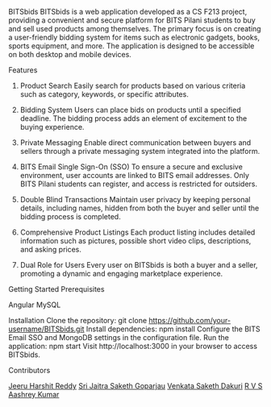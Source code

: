 BITSbids
BITSbids is a web application developed as a CS F213 project, providing a convenient and secure platform for BITS Pilani students to buy and sell used products among themselves. The primary focus is on creating a user-friendly bidding system for items such as electronic gadgets, books, sports equipment, and more. The application is designed to be accessible on both desktop and mobile devices.

Features
1. Product Search
Easily search for products based on various criteria such as category, keywords, or specific attributes.

2. Bidding System
Users can place bids on products until a specified deadline. The bidding process adds an element of excitement to the buying experience.

3. Private Messaging
Enable direct communication between buyers and sellers through a private messaging system integrated into the platform.

4. BITS Email Single Sign-On (SSO)
To ensure a secure and exclusive environment, user accounts are linked to BITS email addresses. Only BITS Pilani students can register, and access is restricted for outsiders.

5. Double Blind Transactions
Maintain user privacy by keeping personal details, including names, hidden from both the buyer and seller until the bidding process is completed.

6. Comprehensive Product Listings
Each product listing includes detailed information such as pictures, possible short video clips, descriptions, and asking prices.

7. Dual Role for Users
Every user on BITSbids is both a buyer and a seller, promoting a dynamic and engaging marketplace experience.

Getting Started
Prerequisites

Angular
MySQL

Installation
Clone the repository:
git clone https://github.com/your-username/BITSbids.git
Install dependencies:
npm install
Configure the BITS Email SSO and MongoDB settings in the configuration file.
Run the application:
npm start
Visit http://localhost:3000 in your browser to access BITSbids.

Contributors

[Jeeru Harshit Reddy](https://github.com/reddy-j-harshith)
[Sri Jaitra Saketh Goparjau](https://github.com/jaitrasaketh)
[Venkata Saketh Dakuri](https://github.com/VenkataSakethDakuri)
[R V S Aashrey Kumar](https://github.com/Aashrey2407)









